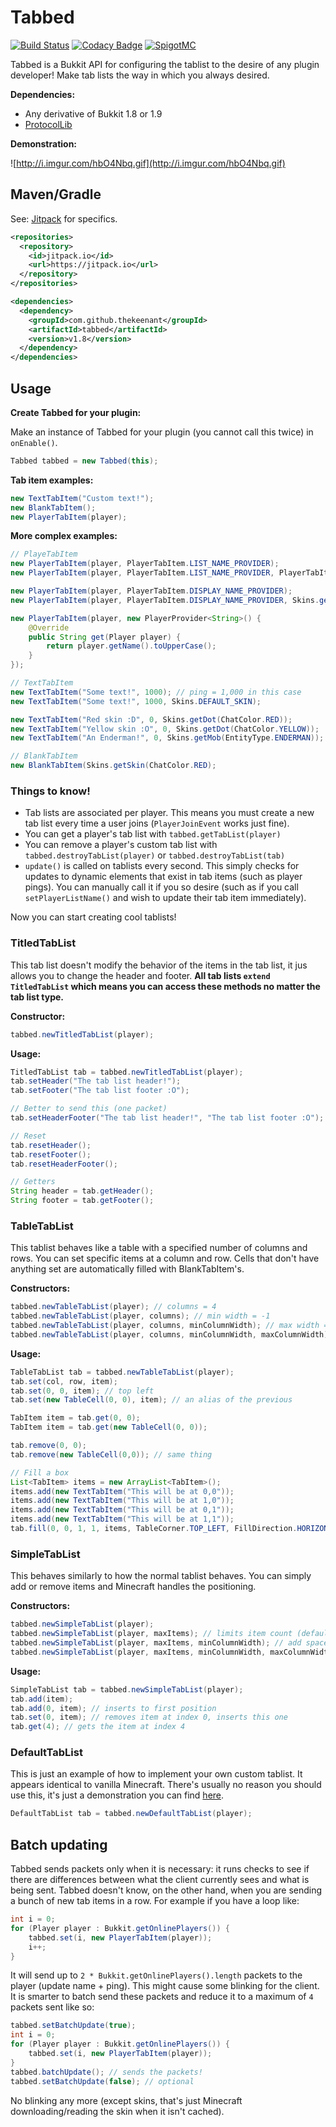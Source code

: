# Tabbed

[![Build Status](https://travis-ci.org/thekeenant/tabbed.svg?branch=master)](https://travis-ci.org/thekeenant/tabbed)
[![Codacy Badge](https://api.codacy.com/project/badge/Grade/0d18390d22764a86bb77dc65208319d5)](https://www.codacy.com/app/thekeenant/tabbed?utm_source=github.com&amp;utm_medium=referral&amp;utm_content=thekeenant/tabbed&amp;utm_campaign=Badge_Grade)
[![SpigotMC](https://img.shields.io/badge/SpigotMC-250%20downloads-yellow.svg)](https://www.spigotmc.org/resources/tabbed.18871/)

Tabbed is a Bukkit API for configuring the tablist to the desire of any plugin developer! Make tab lists the
way in which you always desired.

**Dependencies:**
* Any derivative of Bukkit 1.8 or 1.9
* [ProtocolLib](https://www.spigotmc.org/resources/protocollib.1997/)

**Demonstration:**

![http://i.imgur.com/hbO4Nbq.gif](http://i.imgur.com/hbO4Nbq.gif)

## Maven/Gradle

See: [Jitpack](https://jitpack.io/#thekeenant/tabbed/v1.8) for specifics.

```xml
<repositories>
  <repository>
    <id>jitpack.io</id>
    <url>https://jitpack.io</url>
  </repository>
</repositories>

<dependencies>
  <dependency>
    <groupId>com.github.thekeenant</groupId>
    <artifactId>tabbed</artifactId>
    <version>v1.8</version>
  </dependency>
</dependencies>
```


## Usage
**Create Tabbed for your plugin:**

Make an instance of Tabbed for your plugin (you cannot call this twice) in `onEnable()`.
```java
Tabbed tabbed = new Tabbed(this);
```

**Tab item examples:**
```java
new TextTabItem("Custom text!");
new BlankTabItem();
new PlayerTabItem(player);
```

**More complex examples:**
```java
// PlayeTabItem
new PlayerTabItem(player, PlayerTabItem.LIST_NAME_PROVIDER);
new PlayerTabItem(player, PlayerTabItem.LIST_NAME_PROVIDER, PlayerTabItem.SKIN_PROVIDER);

new PlayerTabItem(player, PlayerTabItem.DISPLAY_NAME_PROVIDER);
new PlayerTabItem(player, PlayerTabItem.DISPLAY_NAME_PROVIDER, Skins.getDot(ChatColor.RED));

new PlayerTabItem(player, new PlayerProvider<String>() {
    @Override
    public String get(Player player) {
        return player.getName().toUpperCase();
    }
});

// TextTabItem
new TextTabItem("Some text!", 1000); // ping = 1,000 in this case
new TextTabItem("Some text!", 1000, Skins.DEFAULT_SKIN);

new TextTabItem("Red skin :D", 0, Skins.getDot(ChatColor.RED));
new TextTabItem("Yellow skin :O", 0, Skins.getDot(ChatColor.YELLOW));
new TextTabItem("An Enderman!", 0, Skins.getMob(EntityType.ENDERMAN));

// BlankTabItem
new BlankTabItem(Skins.getSkin(ChatColor.RED);
```

### Things to know!

* Tab lists are associated per player. This means you must create a new tab list every time a user joins (`PlayerJoinEvent` works just fine).
* You can get a player's tab list with `tabbed.getTabList(player)`
* You can remove a player's custom tab list with `tabbed.destroyTabList(player)` or `tabbed.destroyTabList(tab)`
* `update()` is called on tablists every second. This simply checks for updates to dynamic elements that exist in tab items (such as player pings). You can manually call it if you so desire (such as if you call `setPlayerListName()` and wish to update their tab item
immediately).

Now you can start creating cool tablists!


### TitledTabList

This tab list doesn't modify the behavior of the items in the tab list, it jus allows you to change the header and footer. **All
tab lists `extend TitledTabList` which means you can access these methods no matter the tab list type.**

**Constructor:**
```java
tabbed.newTitledTabList(player);
```

**Usage:**
```java
TitledTabList tab = tabbed.newTitledTabList(player);
tab.setHeader("The tab list header!");
tab.setFooter("The tab list footer :O");

// Better to send this (one packet)
tab.setHeaderFooter("The tab list header!", "The tab list footer :O");

// Reset
tab.resetHeader();
tab.resetFooter();
tab.resetHeaderFooter();

// Getters
String header = tab.getHeader();
String footer = tab.getFooter();
```

### TableTabList

This tablist behaves like a table with a specified number of columns and rows. You can set specific items at a column and row. Cells
that don't have anything set are automatically filled with BlankTabItem's.

**Constructors:**
```java
tabbed.newTableTabList(player); // columns = 4
tabbed.newTableTabList(player, columns); // min width = -1
tabbed.newTableTabList(player, columns, minColumnWidth); // max width = -1
tabbed.newTableTabList(player, columns, minColumnWidth, maxColumnWidth);
```

**Usage:**
```java
TableTabList tab = tabbed.newTableTabList(player);
tab.set(col, row, item);
tab.set(0, 0, item); // top left
tab.set(new TableCell(0, 0), item); // an alias of the previous

TabItem item = tab.get(0, 0);
TabItem item = tab.get(new TableCell(0, 0));

tab.remove(0, 0);
tab.remove(new TableCell(0,0)); // same thing

// Fill a box
List<TabItem> items = new ArrayList<TabItem>();
items.add(new TextTabItem("This will be at 0,0"));
items.add(new TextTabItem("This will be at 1,0"));
items.add(new TextTabItem("This will be at 0,1"));
items.add(new TextTabItem("This will be at 1,1"));
tab.fill(0, 0, 1, 1, items, TableCorner.TOP_LEFT, FillDirection.HORIZONTAL);
```

### SimpleTabList
This behaves similarly to how the normal tablist behaves. You can simply add or remove items and Minecraft handles the positioning.

**Constructors:**
```java
tabbed.newSimpleTabList(player);
tabbed.newSimpleTabList(player, maxItems); // limits item count (default is MC maximum, aka 80 or 4x20)
tabbed.newSimpleTabList(player, maxItems, minColumnWidth); // add spaces to items until min width
tabbed.newSimpleTabList(player, maxItems, minColumnWidth, maxColumnWidth); // remove characters until max width
```

**Usage:**
```java
SimpleTabList tab = tabbed.newSimpleTabList(player);
tab.add(item);
tab.add(0, item); // inserts to first position
tab.set(0, item); // removes item at index 0, inserts this one
tab.get(4); // gets the item at index 4
```

### DefaultTabList
This is just an example of how to implement your own custom tablist. It appears identical to vanilla Minecraft. There's usually no reason you should use this, it's just a demonstration you can find [here](https://github.com/thekeenant/Tabbed/blob/master/src/main/java/com/keenant/tabbed/tablist/DefaultTabList.java).
```java
DefaultTabList tab = tabbed.newDefaultTabList(player);
```

## Batch updating

Tabbed sends packets only when it is necessary: it runs checks to see if there are differences between what the client currently sees
and what is being sent. Tabbed doesn't know, on the other hand, when you are sending a bunch of new tab items in a row. For example if you have a loop like:
```java
int i = 0;
for (Player player : Bukkit.getOnlinePlayers()) {
    tabbed.set(i, new PlayerTabItem(player));
    i++;
}
```
It will send up to `2 * Bukkit.getOnlinePlayers().length` packets to the player (update name + ping). This might cause some blinking for the client. It is smarter to batch send these packets and reduce it to a maximum of `4` packets sent like so:
```java
tabbed.setBatchUpdate(true);
int i = 0;
for (Player player : Bukkit.getOnlinePlayers()) {
    tabbed.set(i, new PlayerTabItem(player));
}
tabbed.batchUpdate(); // sends the packets!
tabbed.setBatchUpdate(false); // optional
```
No blinking any more (except skins, that's just Minecraft downloading/reading the skin when it isn't cached).
